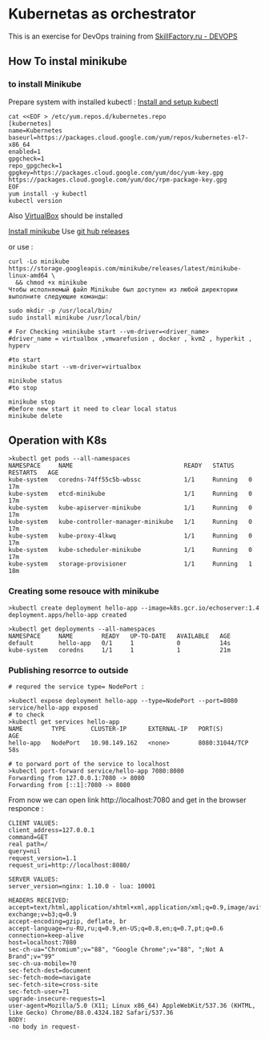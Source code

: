 # Kubernetas as orchestrator

This is an exercise for DevOps training from [SkillFactory.ru - DEVOPS](https://lms.skillfactory.ru/)

## How To instal minikube

### to install Minikube

Prepare system with installed kubectl : [Install and setup kubectl](https://kubernetes.io/ru/docs/tasks/tools/install-kubectl/#%D1%83%D1%81%D1%82%D0%B0%D0%BD%D0%BE%D0%B2%D0%BA%D0%B0-kubectl-%D0%B2-linux)
```shell
cat <<EOF > /etc/yum.repos.d/kubernetes.repo
[kubernetes]
name=Kubernetes
baseurl=https://packages.cloud.google.com/yum/repos/kubernetes-el7-x86_64
enabled=1
gpgcheck=1
repo_gpgcheck=1
gpgkey=https://packages.cloud.google.com/yum/doc/yum-key.gpg https://packages.cloud.google.com/yum/doc/rpm-package-key.gpg
EOF
yum install -y kubectl
kubectl version
```
Also [VirtualBox](https://kubernetes.io/ru/docs/setup/learning-environment/minikube/#%D1%83%D0%BA%D0%B0%D0%B7%D0%B0%D0%BD%D0%B8%D0%B5-%D0%B4%D1%80%D0%B0%D0%B9%D0%B2%D0%B5%D1%80%D0%B0-%D0%B2%D0%B8%D1%80%D1%82%D1%83%D0%B0%D0%BB%D1%8C%D0%BD%D0%BE%D0%B9-%D0%BC%D0%B0%D1%88%D0%B8%D0%BD%D1%8B) should be installed

[Install minikube](https://kubernetes.io/ru/docs/tasks/tools/install-minikube/)
Use [git hub releases](https://github.com/kubernetes/minikube/releases)

or use :
```shell
curl -Lo minikube https://storage.googleapis.com/minikube/releases/latest/minikube-linux-amd64 \
  && chmod +x minikube
Чтобы исполняемый файл Minikube был доступен из любой директории выполните следующие команды:

sudo mkdir -p /usr/local/bin/
sudo install minikube /usr/local/bin/

# For Checking >minikube start --vm-driver=<driver_name> 
#driver_name = virtualbox ,vmwarefusion , docker , kvm2 , hyperkit , hyperv 

#to start
minikube start --vm-driver=virtualbox

minikube status
#to stop

minikube stop
#before new start it need to clear local status
minikube delete

```
## Operation with K8s

```shell
>kubectl get pods --all-namespaces
NAMESPACE     NAME                               READY   STATUS    RESTARTS   AGE
kube-system   coredns-74ff55c5b-wbssc            1/1     Running   0          17m
kube-system   etcd-minikube                      1/1     Running   0          17m
kube-system   kube-apiserver-minikube            1/1     Running   0          17m
kube-system   kube-controller-manager-minikube   1/1     Running   0          17m
kube-system   kube-proxy-4lkwq                   1/1     Running   0          17m
kube-system   kube-scheduler-minikube            1/1     Running   0          17m
kube-system   storage-provisioner                1/1     Running   1          18m
```
### Creating some resouce with minikube

```shell
>kubectl create deployment hello-app --image=k8s.gcr.io/echoserver:1.4
deployment.apps/hello-app created

>kubectl get deployments --all-namespaces
NAMESPACE     NAME        READY   UP-TO-DATE   AVAILABLE   AGE
default       hello-app   0/1     1            0           14s
kube-system   coredns     1/1     1            1           21m

```
### Publishing resoгrce to outside

```shell
# requred the service type= NodePort :

>kubectl expose deployment hello-app --type=NodePort --port=8080
service/hello-app exposed
# to check
>kubectl get services hello-app
NAME        TYPE       CLUSTER-IP      EXTERNAL-IP   PORT(S)          AGE
hello-app   NodePort   10.98.149.162   <none>        8080:31044/TCP   58s

# to porward port of the service to localhost 
>kubectl port-forward service/hello-app 7080:8080
Forwarding from 127.0.0.1:7080 -> 8080
Forwarding from [::1]:7080 -> 8080
```
From now we can open link http://localhost:7080 and get in the browser responce :
```
CLIENT VALUES:
client_address=127.0.0.1
command=GET
real path=/
query=nil
request_version=1.1
request_uri=http://localhost:8080/

SERVER VALUES:
server_version=nginx: 1.10.0 - lua: 10001

HEADERS RECEIVED:
accept=text/html,application/xhtml+xml,application/xml;q=0.9,image/avif,image/webp,image/apng,*/*;q=0.8,application/signed-exchange;v=b3;q=0.9
accept-encoding=gzip, deflate, br
accept-language=ru-RU,ru;q=0.9,en-US;q=0.8,en;q=0.7,pt;q=0.6
connection=keep-alive
host=localhost:7080
sec-ch-ua="Chromium";v="88", "Google Chrome";v="88", ";Not A Brand";v="99"
sec-ch-ua-mobile=?0
sec-fetch-dest=document
sec-fetch-mode=navigate
sec-fetch-site=cross-site
sec-fetch-user=?1
upgrade-insecure-requests=1
user-agent=Mozilla/5.0 (X11; Linux x86_64) AppleWebKit/537.36 (KHTML, like Gecko) Chrome/88.0.4324.182 Safari/537.36
BODY:
-no body in request-
```
